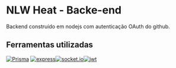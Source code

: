 # NLW Heat - Backe-end

Backend construído em nodejs com autenticação OAuth do github.

## Ferramentas utilizadas

[![Prisma](https://img.shields.io/badge/prisma-1B222D?style=for-the-badge&logo=prisma&logoColor=white)](https://www.prisma.io)
[![express](https://img.shields.io/badge/Express.js-000000?style=for-the-badge&logo=express&logoColor=white)](https://expressjs.com/)[![socket.io](https://img.shields.io/badge/Socket.io-010101?&style=for-the-badge&logo=Socket.io&logoColor=white)](https://socket.io/)[![jwt](https://img.shields.io/badge/JWT-000000?style=for-the-badge&logo=JSON%20web%20tokens&logoColor=white)](https://jwt.io/)
